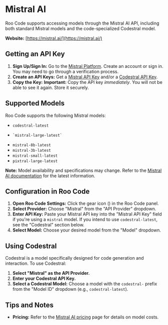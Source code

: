 # Mistral AI

Roo Code supports accessing models through the Mistral AI API, including both standard Mistral models and the code-specialized Codestral model.

**Website:** [https://mistral.ai/](https://mistral.ai/)

## Getting an API Key

1.  **Sign Up/Sign In:** Go to the [Mistral Platform](https://console.mistral.ai/). Create an account or sign in.  You may need to go through a verification process.
2.  **Create an API Keys:**  Get a [Mistral API Key](https://console.mistral.ai/api-keys/) and/or a [Codestral API Key](https://console.mistral.ai/codestral).
3.  **Copy the Key:** **Important:** Copy the API key *immediately*. You will not be able to see it again. Store it securely.

## Supported Models

Roo Code supports the following Mistral models:

*   `codestral-latest`
*	  `mistral-large-latest`
*   `mistral-8b-latest`
*   `mistral-3b-latest`
*   `mistral-small-latest`
*   `pixtral-large-latest`

**Note:**  Model availability and specifications may change.  Refer to the [Mistral AI documentation](https://docs.mistral.ai/api/) for the latest information.

## Configuration in Roo Code

1.  **Open Roo Code Settings:** Click the gear icon (<Codicon name="gear" />) in the Roo Code panel.
2.  **Select Provider:** Choose "Mistral" from the "API Provider" dropdown.
3.  **Enter API Key:** Paste your Mistral API key into the "Mistral API Key" field if you're using a `mistral` model.  If you intend to use `codestral-latest`, see the "Codestral" section below.
4.  **Select Model:** Choose your desired model from the "Model" dropdown. 

## Using Codestral

Codestral is a model specifically designed for code generation and interaction. To use Codestral:

1.  **Select "Mistral" as the API Provider.**
2.  **Enter your Codestral API Key.**
3.  **Select a Codestral Model:** Choose a model with the `codestral-` prefix from the "Model ID" dropdown (e.g., `codestral-latest`).

## Tips and Notes

* **Pricing:** Refer to the [Mistral AI pricing](https://mistral.ai/pricing/) page for details on model costs.
